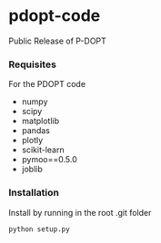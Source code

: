 # pdopt-code
Public Release of P-DOPT

### Requisites
For the PDOPT code
- numpy
- scipy
- matplotlib
- pandas
- plotly
- scikit-learn
- pymoo==0.5.0
- joblib

### Installation
Install by running in the root .git folder

```
python setup.py
```
